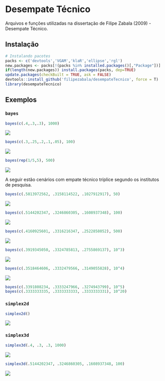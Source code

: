 # Desempate Técnico

Arquivos e funções utilizadas na dissertação de Filipe Zabala (2009) - Desempate Técnico.

## Instalação
```r
# Instalando pacotes
packs <- c('devtools','VGAM','klaR','ellipse','rgl')
new.packages <- packs[!(packs %in% installed.packages()[,"Package"])]
if(length(new.packages)) install.packages(packs, dep=TRUE)
update.packages(checkBuilt = TRUE, ask = FALSE)
devtools::install_github('filipezabala/desempateTecnico', force = T)
library(desempateTecnico)
```

## Exemplos
### `bayes`
```r
bayes(c(.4,.3,.3), 1000)
```
![](img/bayes1000.png)
```r
bayes(c(.3,.25,.2,.1,.05), 100)
```
![](img/bayes100.png)
```r
bayes(rep(1/5,5), 500)
```
![](img/bayes500.png)

A seguir estão cenários com empate técnico tríplice segundo os institutos de pesquisa.
```r
bayes(c(.5813972562, .3158114522, .1027912917), 50)
```
![](img/empate50.png)
```r
bayes(c(.5144202347, .3246860305, .1608937348), 100)
```
![](img/empate100.png)
```r
bayes(c(.4160925601, .3316216347, .2522858052), 500)
```
![](img/empate500.png)
```r
bayes(c(.3919345050, .3324785813, .2755869137), 10^3)
```
![](img/empate1000.png)
```r
bayes(c(.3518464606, .3332479566, .3149055828), 10^4)
```
![](img/empate10000.png)
```r
bayes(c(.3391808234, .3333247966, .3274943799), 10^5)
bayes(c(.3333333335, .3333333333, .3333333331), 10^20)
```

### `simplex2d`
```r
simplex2d()
```
![](img/simplex2d.png)

### `simplex3d`
```r
simplex3d(.4, .3, .3, 1000)
```
![](img/simplex3d1000.png)
```r
simplex3d(.5144202347, .3246860305, .1608937348, 100)
```
![](img/simplex3d100.png)

